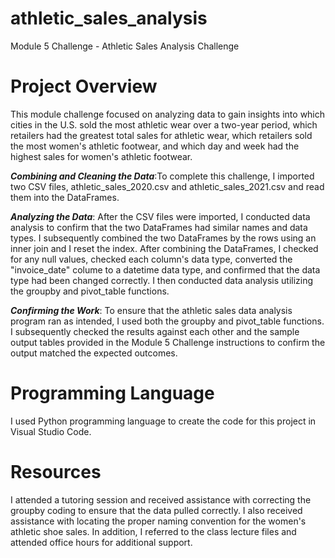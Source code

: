 # athletic_sales_analysis
Module 5 Challenge - Athletic Sales Analysis Challenge

# Project Overview
This module challenge focused on analyzing data to gain insights into which cities in the U.S. sold the most athletic wear over a two-year period, which retailers had the greatest total sales for athletic wear, which retailers sold the most women's athletic footwear, and which day and week had the highest sales for women's athletic footwear. 

**_Combining and Cleaning the Data_**:To complete this challenge, I imported two CSV files, athletic_sales_2020.csv and athletic_sales_2021.csv and read them into the DataFrames.

**_Analyzing the Data_**: After the CSV files were imported, I conducted data analysis to confirm that the two DataFrames had similar names and data types. I subsequently combined the two DataFrames by the rows using an inner join and I reset the index. After combining the DataFrames, I checked for any null values, checked each column's data type, converted the "invoice_date" colume to a datetime data type, and confirmed that the data type had been changed correctly. I then conducted data analysis utilizing the groupby and pivot_table functions.

**_Confirming the Work_**: To ensure that the athletic sales data analysis program ran as intended, I used both the groupby and pivot_table functions. I subsequently checked the results against each other and the sample output tables provided in the Module 5 Challenge instructions to confirm the output matched the expected outcomes.

# Programming Language
I used Python programming language to create the code for this project in Visual Studio Code.

# Resources 
I attended a tutoring session and received assistance with correcting the groupby coding to ensure that the data pulled correctly. I also received assistance with locating the proper naming convention for the women's athletic shoe sales. In addition, I referred to the class lecture files and attended office hours for additional support.
